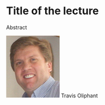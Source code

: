 # Title of the lecture

Abstract



![Travis Oliphant](/assets/img/travis_oliphant.jpg) Travis Oliphant
